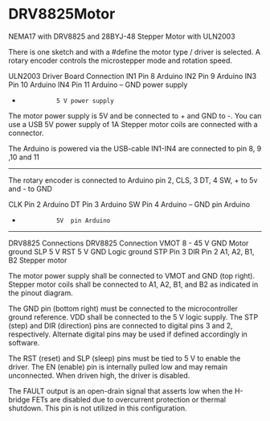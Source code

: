 # DRV8825Motor

NEMA17 with DRV8825 and 28BYJ-48 Stepper Motor with ULN2003

There is one sketch and with a #define the motor type / driver is selected.
A rotary encoder controls the microstepper mode and rotation speed. 


ULN2003 
Driver Board	Connection
IN1	            Pin 8 Arduino
IN2	            Pin 9 Arduino
IN3	            Pin 10 Arduino
IN4	            Pin 11 Arduino
–	            GND power supply
+	            5 V power supply

The motor power supply is 5V and be connected to + and GND to -. You can use a USB 5V power supply of 1A
Stepper motor coils are connected with a connector.

The Arduino is powered via the USB-cable
IN1-IN4 are connected to pin 8, 9 ,10 and 11

--------------------------------------------

The rotary encoder is connected to Arduino pin 2, CLS, 3 DT, 4 SW, + to 5v and - to GND

CLK	            Pin 2 Arduino
DT 	            Pin 3 Arduino
SW 	            Pin 4 Arduino
–	            GND pin Arduino
+	            5V  pin Arduino

--------------------------------------------

DRV8825 Connections
DRV8825	Connection
VMOT	8 - 45 V
GND	    Motor ground
SLP	    5 V
RST	    5 V
GND	    Logic ground
STP	    Pin 3
DIR	    Pin 2
A1, A2, B1, B2	Stepper motor

The motor power supply shall be connected to VMOT and GND (top right).
Stepper motor coils shall be connected to A1, A2, B1, and B2 as indicated in the pinout diagram.

The GND pin (bottom right) must be connected to the microcontroller ground reference. VDD shall be connected to the 5 V logic supply.
The STP (step) and DIR (direction) pins are connected to digital pins 3 and 2, respectively. Alternate digital pins may be used if defined accordingly in software.

The RST (reset) and SLP (sleep) pins must be tied to 5 V to enable the driver.
The EN (enable) pin is internally pulled low and may remain unconnected. When driven high, the driver is disabled.

The FAULT output is an open-drain signal that asserts low when the H-bridge FETs are disabled due to overcurrent protection or thermal shutdown. This pin is not utilized in this configuration.